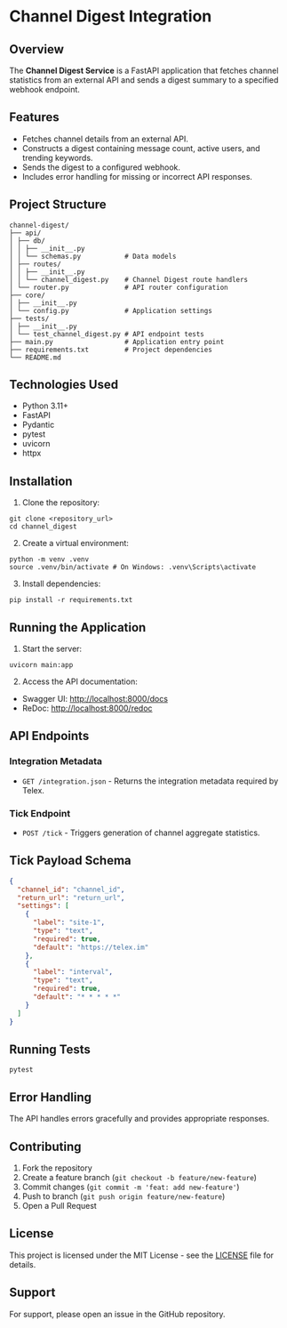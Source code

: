 # Channel Digest Integration

## Overview

The **Channel Digest Service** is a FastAPI application that fetches channel statistics from an external API and sends a digest summary to a specified webhook endpoint.

## Features

- Fetches channel details from an external API.
- Constructs a digest containing message count, active users, and trending keywords.
- Sends the digest to a configured webhook.
- Includes error handling for missing or incorrect API responses.

## Project Structure

```
channel-digest/
├── api/
│ ├── db/
│ │ ├── __init__.py
│ │ └── schemas.py           # Data models
│ ├── routes/
│ │ ├── __init__.py
│ │ └── channel_digest.py    # Channel Digest route handlers
│ └── router.py              # API router configuration
├── core/
│ ├── __init__.py
│ └── config.py              # Application settings
├── tests/
│ ├── __init__.py
│ └── test_channel_digest.py # API endpoint tests
├── main.py                  # Application entry point
├── requirements.txt         # Project dependencies
└── README.md
```

## Technologies Used

- Python 3.11+
- FastAPI
- Pydantic
- pytest
- uvicorn
- httpx

## Installation

1. Clone the repository:

```shell
git clone <repository_url>
cd channel_digest
```

2. Create a virtual environment:

```shell
python -m venv .venv
source .venv/bin/activate # On Windows: .venv\Scripts\activate
```

3. Install dependencies:

```shell
pip install -r requirements.txt
```

## Running the Application

1. Start the server:

```shell
uvicorn main:app
```

2. Access the API documentation:

- Swagger UI: [http://localhost:8000/docs](http://localhost:8000/docs)
- ReDoc: [http://localhost:8000/redoc](http://localhost:8000/redoc)

## API Endpoints

### Integration Metadata

- `GET /integration.json` \- Returns the integration metadata required by Telex.

### Tick Endpoint

- `POST /tick` - Triggers generation of channel aggregate statistics.

## Tick Payload Schema

```json
{
  "channel_id": "channel_id",
  "return_url": "return_url",
  "settings": [
    {
      "label": "site-1",
      "type": "text",
      "required": true,
      "default": "https://telex.im"
    },
    {
      "label": "interval",
      "type": "text",
      "required": true,
      "default": "* * * * *"
    }
  ]
}
```

## Running Tests

```shell
pytest
```

## Error Handling

The API handles errors gracefully and provides appropriate responses.

## Contributing

1. Fork the repository
2. Create a feature branch (`git checkout -b feature/new-feature`)
3. Commit changes (`git commit -m 'feat: add new-feature'`)
4. Push to branch (`git push origin feature/new-feature`)
5. Open a Pull Request

## License

This project is licensed under the MIT License - see the [LICENSE](https://github.com/droffilc1/channel-digest/blob/main/LICENSE) file for details.

## Support

For support, please open an issue in the GitHub repository.
